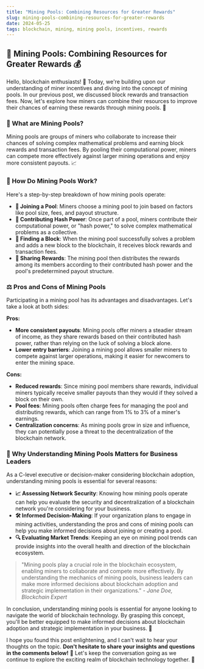 ```yaml
---
title: "Mining Pools: Combining Resources for Greater Rewards"
slug: mining-pools-combining-resources-for-greater-rewards
date: 2024-05-25
tags: blockchain, mining, mining pools, incentives, rewards
---
```


## 🚀 Mining Pools: Combining Resources for Greater Rewards 💰

Hello, blockchain enthusiasts! 🙌 Today, we're building upon our understanding of miner incentives and diving into the concept of mining pools. In our previous post, we discussed block rewards and transaction fees. Now, let's explore how miners can combine their resources to improve their chances of earning these rewards through mining pools. 🤝

### 🤔 What are Mining Pools?

Mining pools are groups of miners who collaborate to increase their chances of solving complex mathematical problems and earning block rewards and transaction fees. By pooling their computational power, miners can compete more effectively against larger mining operations and enjoy more consistent payouts. 📈

### 🤝 How Do Mining Pools Work?

Here's a step-by-step breakdown of how mining pools operate:

- **🔗 Joining a Pool**: Miners choose a mining pool to join based on factors like pool size, fees, and payout structure.
- **🔄 Contributing Hash Power**: Once part of a pool, miners contribute their computational power, or "hash power," to solve complex mathematical problems as a collective.
- **🎯 Finding a Block**: When the mining pool successfully solves a problem and adds a new block to the blockchain, it receives block rewards and transaction fees.
- **💸 Sharing Rewards**: The mining pool then distributes the rewards among its members according to their contributed hash power and the pool's predetermined payout structure.

### ⚖️ Pros and Cons of Mining Pools

Participating in a mining pool has its advantages and disadvantages. Let's take a look at both sides:

**Pros:**
- **More consistent payouts**: Mining pools offer miners a steadier stream of income, as they share rewards based on their contributed hash power, rather than relying on the luck of solving a block alone.
- **Lower entry barriers**: Joining a mining pool allows smaller miners to compete against larger operations, making it easier for newcomers to enter the mining space.

**Cons:**
- **Reduced rewards**: Since mining pool members share rewards, individual miners typically receive smaller payouts than they would if they solved a block on their own.
- **Pool fees**: Mining pools often charge fees for managing the pool and distributing rewards, which can range from 1% to 3% of a miner's earnings.
- **Centralization concerns**: As mining pools grow in size and influence, they can potentially pose a threat to the decentralization of the blockchain network.

### 💼 Why Understanding Mining Pools Matters for Business Leaders

As a C-level executive or decision-maker considering blockchain adoption, understanding mining pools is essential for several reasons:

- **📈 Assessing Network Security**: Knowing how mining pools operate can help you evaluate the security and decentralization of a blockchain network you're considering for your business.
- **🛠️ Informed Decision-Making**: If your organization plans to engage in mining activities, understanding the pros and cons of mining pools can help you make informed decisions about joining or creating a pool.
- **🔍 Evaluating Market Trends**: Keeping an eye on mining pool trends can provide insights into the overall health and direction of the blockchain ecosystem.

> "Mining pools play a crucial role in the blockchain ecosystem, enabling miners to collaborate and compete more effectively. By understanding the mechanics of mining pools, business leaders can make more informed decisions about blockchain adoption and strategic implementation in their organizations." - *Jane Doe, Blockchain Expert*

In conclusion, understanding mining pools is essential for anyone looking to navigate the world of blockchain technology. By grasping this concept, you'll be better equipped to make informed decisions about blockchain adoption and strategic implementation in your business. 🚀

I hope you found this post enlightening, and I can't wait to hear your thoughts on the topic. **Don't hesitate to share your insights and questions in the comments below!** 📝 Let's keep the conversation going as we continue to explore the exciting realm of blockchain technology together. 🙌
